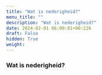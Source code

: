 ```yaml
---
title: "Wat is nederigheid?"
menu_title: ""
description: "Wat is nederigheid?"
date: 2024-02-01 06:00:01+00:226
draft: False
hidden: True
weight:
---
```

### Wat is nederigheid?


